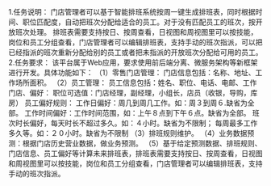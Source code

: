 1.任务说明：
门店管理者可以基于智能排班系统按周一键生成排班表，同时根据时间、职位匹配度，自动把班次分配给适合的员工。对于没有匹配员工的班次，按开放班次处理。 排班表需要支持按日、按周查看，日视图和周视图里可以按技能，岗位和员工分组查看，门店管理者可以编辑排班表，支持手动的班次指派，可以把已经指派的班次重新分配给别的员工或者把未指派的开放班次分配给可用的员工。
2.任务要求：
该平台属于Web应用，要求使用前后端分离、微服务架构等新框架进行开发。具体功能如下：
（1）零售门店管理：
门店信息包括：名称、地址、工作场所面积。
（2）员工管理：
员工信息包括：姓名、职位、电话、电邮、工作门店、偏好：
职位可选值：门店经理，副经理，小组长，店员（收银，导购，库房）
员工偏好规则：
工作日偏好：周几到周几工作。如：周３到周６.缺省为全部。
工作时间偏好：工作时间范围，如：上午８点到下午６点。缺省为全部。
班次时长偏好，每天时长不超过多久。如：４小时。缺省为不限制；
每周最多工作多久等。如：２０小时。缺省为不限制
（3）排班规则维护。
（4）业务数据预测：根据门店历史营业数据，做业务预测。
（5）基于给定预测数据、排班规则、门店信息、员工偏好等计算未来排班表，排班表需要支持按日、按周查看，日视图和周视图里可以按技能，岗位和员工分组查看，门店管理者可以编辑排班表，支持手动的班次指派。
